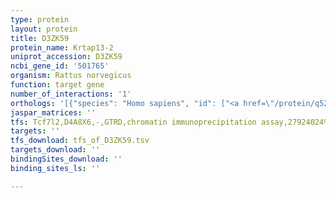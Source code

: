 ```yaml
---
type: protein
layout: protein
title: D3ZK59
protein_name: Krtap13-2
uniprot_accession: D3ZK59
ncbi_gene_id: '501765'
organism: Rattus norvegicus
function: target gene
number_of_interactions: '1'
orthologs: '[{"species": "Homo sapiens", "id": ["<a href=\"/protein/q52lg2\">Q52LG2</a>", "<a href=\"/protein/q8iuc0\">Q8IUC0</a>", "<a href=\"/protein/q3li77\">Q3LI77</a>"]}, {"species": "Mus musculus", "id": ["<a href=\"/protein/o88375\">O88375</a>", "<a href=\"/protein/q9d746\">Q9D746</a>", "<a href=\"/protein/q9d6t8\">Q9D6T8</a>", "A0A571BEP9"]}]'
jaspar_matrices: ''
tfs: Tcf7l2,D4A8X6,-,GTRD,chromatin immunoprecipitation assay,27924024%5Buid%5D,No
targets: ''
tfs_download: tfs_of_D3ZK59.tsv
targets_download: ''
bindingSites_download: ''
binding_sites_ls: ''

---
```

